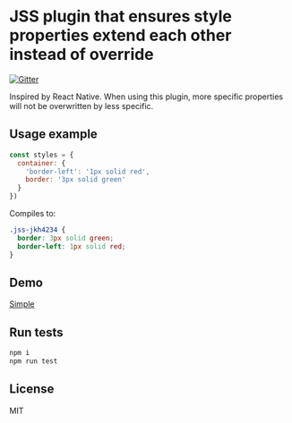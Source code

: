 # JSS plugin that ensures style properties extend each other instead of override

[![Gitter](https://badges.gitter.im/JoinChat.svg)](https://gitter.im/cssinjs/lobby)

Inspired by React Native. When using this plugin,
more specific properties will not be overwritten by less specific.

## Usage example

```javascript
const styles = {
  container: {
    'border-left': '1px solid red',
    border: '3px solid green'
  }
})
```

Compiles to:

```css
.jss-jkh4234 {
  border: 3px solid green;
  border-left: 1px solid red;
}
```

## Demo

[Simple](http://cssinjs.github.io/examples/plugins/jss-props-sort/simple/index.html)

## Run tests

```bash
npm i
npm run test
```

## License

MIT
